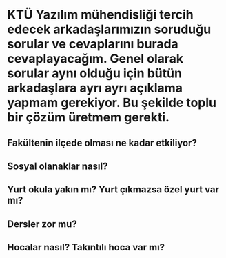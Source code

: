# KTÜ Yazılım mühendisliği tercih edecek arkadaşlarımızın soruduğu sorular ve cevaplarını burada cevaplayacağım. Genel olarak sorular aynı olduğu için bütün arkadaşlara ayrı ayrı açıklama yapmam gerekiyor. Bu şekilde toplu bir çözüm üretmem gerekti.

## Fakültenin ilçede olması ne kadar etkiliyor?
## Sosyal olanaklar nasıl?
## Yurt okula yakın mı? Yurt çıkmazsa özel yurt var mı?
## Dersler zor mu?
## Hocalar nasıl? Takıntılı hoca var mı?
## 
##
##
##
##
##
##
##
##
##
##
##
